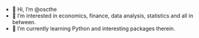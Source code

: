 - 👋 Hi, I’m @oscthe
- 👀 I’m interested in economics, finance, data analysis, statistics and all in between.
- 🌱 I’m currently learning Python and interesting packages therein.

<!---
oscthe/oscthe is a ✨ special ✨ repository because its `README.md` (this file) appears on your GitHub profile.
You can click the Preview link to take a look at your changes.
--->
